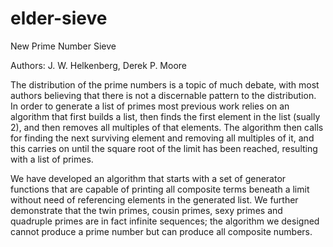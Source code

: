 # elder-sieve
New Prime Number Sieve

Authors: J. W. Helkenberg, Derek P. Moore

The distribution of the prime numbers is a topic of much debate, with most authors believing that there is not a discernable pattern to the distribution. In order to generate a list of primes most previous work relies on an algorithm that first builds a list, then finds the first element in the list (sually 2), and then removes all multiples of that elements. The algorithm then calls for finding the next surviving element and removing all multiples of it, and this carries on until the square root of the limit has been reached, resulting with a list of primes.

We have developed an algorithm that starts with a set of generator functions that are capable of printing all composite terms beneath a limit without need of referencing elements in the generated list. We further demonstrate that the twin primes, cousin primes, sexy primes and quadruple primes are in fact infinite sequences; the algorithm we designed cannot produce a prime number but can produce all composite numbers.

